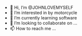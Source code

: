 - 👋 Hi, I’m @JOHNLOVEMYSELF
- 👀 I’m interested in by motorcycle
- 🌱 I’m currently learning software
- 💞️ I’m looking to collaborate on ...
- 📫 How to reach me ...

<!---
JOHNLOVEMYSELF/JOHNLOVEMYSELF is a ✨ special ✨ repository because its `README.md` (this file) appears on your GitHub profile.
You can click the Preview link to take a look at your changes.
--->
